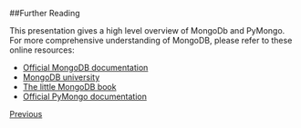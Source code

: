 ##Further Reading

This presentation gives a high level overview of MongoDb and PyMongo. For more comprehensive understanding of MongoDB, please refer to these online resources:

* [Official MongoDB documentation](https://docs.mongodb.org/manual/tutorial/)
* [MongoDB university](https://university.mongodb.com/)
* [The little MongoDB book](http://openmymind.net/mongodb.pdf)
* [Official PyMongo documentation](http://api.mongodb.org/python/current/tutorial.html)

[Previous](https://github.com/joed7/MongoDb/blob/master/code-examples.md)